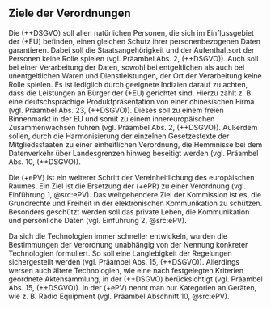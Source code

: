 ## Ziele der Verordnungen

Die (++DSGVO) soll allen natürlichen Personen, die sich im Einflussgebiet der (+EU) befinden, einen gleichen Schutz ihrer personenbezogenen Daten garantieren. Dabei soll die Staatsangehörigkeit und der Aufenthaltsort der Personen keine Rolle spielen (vgl. Präambel Abs. 2, (++DSGVO)). Auch soll bei einer Verarbeitung der Daten, sowohl bei entgeltlichen als auch bei unentgeltlichen Waren und Dienstleistungen, der Ort der Verarbeitung keine Rolle spielen. Es ist lediglich durch geeignete Indizien darauf zu achten, dass die Leistungen an Bürger der (+EU) gerichtet sind. Hierzu zählt z. B. eine deutschsprachige Produktpräsentation von einer chinesischen Firma (vgl. Präambel Abs. 23, (++DSGVO)). Dieses soll zu einem freien Binnenmarkt in der EU und somit zu einem innereuropäischen Zusammenwachsen führen (vgl. Präambel Abs. 2, (++DSGVO)). Außerdem sollen, durch die Harmonisierung der einzelnen Gesetzestexte der Mitgliedsstaaten zu einer einheitlichen Verordnung, die Hemmnisse bei dem Datenverkehr über Landesgrenzen hinweg beseitigt werden (vgl. Präambel Abs. 10, (++DSGVO)).

Die (+ePV) ist ein weiterer Schritt der Vereinheitlichung des europäischen Raumes. Ein Ziel ist die Ersetzung der (+ePR) zu einer Verordnung (vgl. Einführung 1, @src:ePV). Das weitgehendere Ziel der Kommission ist es, die Grundrechte und Freiheit in der elektronischen Kommunikation zu schützen. Besonders geschützt werden soll das private Leben, die Kommunikation und persönliche Daten (vgl. Einführung 2, @src:ePV).

Da sich die Technologien immer schneller entwickeln, wurden die Bestimmungen der Verordnung unabhängig von der Nennung konkreter Technologien formuliert. So soll eine Langlebigkeit der Regelungen sichergestellt werden (vgl. Präambel Abs. 15, (++DSGVO)). Allerdings wersen auch ältere Technologien, wie eine nach festgelegten Kriterien geordnete Aktensammlung, in der (++DSGVO) berücksichtigt (vgl. Präambel Abs. 15, (++DSGVO)). In der (+ePV) nennt man nur Kategorien an Geräten, wie z. B. Radio Equipment (vgl. Präambel Abschnitt 10, @src:ePV).
